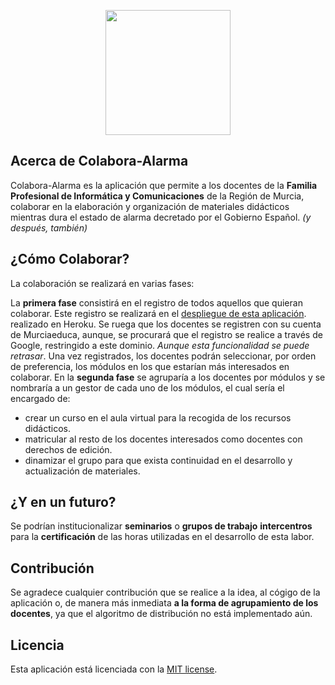 <p align="center"><img src="http://llegarasalto.com/guiafp/images/IFC.jpg" width="200"></p>


## Acerca de Colabora-Alarma

Colabora-Alarma es la aplicación que permite a los docentes de la **Familia Profesional de Informática y Comunicaciones** de la Región de Murcia, colaborar en la elaboración y organización de materiales didácticos mientras dura el estado de alarma decretado por el Gobierno Español. _(y después, también)_

## ¿Cómo Colaborar?

La colaboración se realizará en varias fases:

La **primera fase** consistirá en el registro de todos aquellos que quieran colaborar. Este registro se realizará en el [despliegue de esta aplicación](https://colabora-alarma.herokuapp.com/). realizado en Heroku.
Se ruega que los docentes se registren con su cuenta de Murciaeduca, aunque, se procurará que el registro se realice a través de Google, restringido a este dominio. _Aunque esta funcionalidad se puede retrasar_.
Una vez registrados, los docentes podrán seleccionar, por orden de preferencia, los módulos en los que estarían más interesados en colaborar.
En la **segunda fase** se agruparía a los docentes por módulos y se nombraría a un gestor de cada uno de los módulos, el cual sería el encargado de:
- crear un curso en el aula virtual para la recogida de los recursos didácticos.
- matricular al resto de los docentes interesados como docentes con derechos de edición.
- dinamizar el grupo para que exista continuidad en el desarrollo y actualización de materiales. 

## ¿Y en un futuro?

Se podrían institucionalizar **seminarios** o **grupos de trabajo** **intercentros** para la **certificación** de las horas utilizadas en el desarrollo de esta labor.
## Contribución

Se agradece cualquier contribución que se realice a la idea, al cógigo de la aplicación o, de manera más inmediata **a la forma de agrupamiento de los docentes**, ya que el algoritmo de distribución no está implementado aún.

## Licencia

Esta aplicación está licenciada con la [MIT license](https://opensource.org/licenses/MIT).
